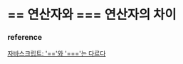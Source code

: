 # == 연산자와 === 연산자의 차이


### reference

[자바스크립트: '=='와 '==='는 다르다](https://velog.io/@filoscoder/-%EC%99%80-%EC%9D%98-%EC%B0%A8%EC%9D%B4-oak1091tes)